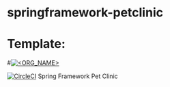 # springframework-petclinic

# Template:
#[![<ORG_NAME>](https://circleci.com/<VCS>/<ORG_NAME>/<PROJECT_NAME>.svg?style=svg)](<LINK>)

[![CircleCI](https://circleci.com/gh/manjushasoji/springframework-petclinic.svg?style=svg)](https://circleci.com/gh/manjushasoji/springframework-petclinic)
Spring Framework Pet Clinic
